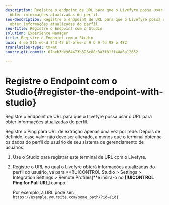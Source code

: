 ```yaml
---
description: Registre o endpoint de URL para que o Livefyre possa usar o URL para
  obter informações atualizadas do perfil.
seo-description: Registre o endpoint de URL para que o Livefyre possa usar o URL para
  obter informações atualizadas do perfil.
seo-title: Registre o Endpoint com o Studio
solution: Experience Manager
title: Registre o Endpoint com o Studio
uuid: 4 eb 816 ee-d 743-43 bf-bfee-d 9 b 9 fd 98 b 482
translation-type: tm+mt
source-git-commit: 67aeb3de964473b326c88c3a3f81ff48a6a12652

---
```



# Registre o Endpoint com o Studio{#register-the-endpoint-with-studio}

Registre o endpoint de URL para que o Livefyre possa usar o URL para obter informações atualizadas do perfil.

Registre o Ping para URL de extração apenas uma vez por rede. Depois de definido, esse valor não deve ser alterado, a menos que o terminal obtenha os dados do perfil do usuário de seu sistema de gerenciamento de usuários.

1. Use o Studio para registrar este terminal de URL com o Livefyre.
1. Registre o URL no qual o Livefyre obterá informações atualizadas do perfil do usuário, vá para **[!UICONTROL Studio > Settings > Integration Settings > Remote Profiles]**e insira-o no **[!UICONTROL Ping for Pull URL]** campo.

   Por exemplo, a URL pode ser: `https://example.yoursite.com/some_path/?id={id}`

